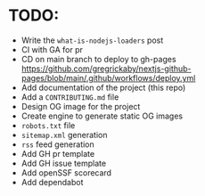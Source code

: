 # TODO:

- Write the `what-is-nodejs-loaders` post
- CI with GA for pr
- CD on main branch to deploy to gh-pages https://github.com/gregrickaby/nextjs-github-pages/blob/main/.github/workflows/deploy.yml
- Add documentation of the project (this repo)
- Add a `CONTRIBUTING.md` file
- Design OG image for the project
- Create engine to generate static OG images
- `robots.txt` file
- `sitemap.xml` generation
- `rss` feed generation
- Add GH pr template
- Add GH issue template
- Add openSSF scorecard
- Add dependabot
